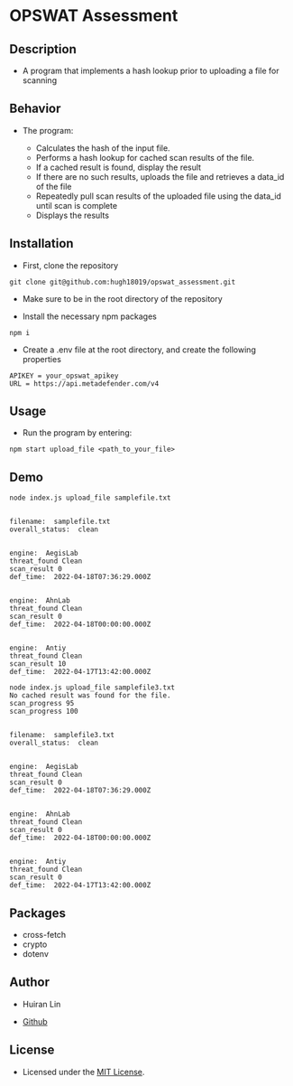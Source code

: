 # OPSWAT Assessment

## Description

- A program that implements a hash lookup prior to uploading a file for scanning

## Behavior

- The program:

  - Calculates the hash of the input file.
  - Performs a hash lookup for cached scan results of the file.
  - If a cached result is found, display the result
  - If there are no such results, uploads the file and retrieves a data_id of the file
  - Repeatedly pull scan results of the uploaded file using the data_id until scan is complete
  - Displays the results

## Installation

- First, clone the repository

```
git clone git@github.com:hugh18019/opswat_assessment.git
```

- Make sure to be in the root directory of the repository

- Install the necessary npm packages

```
npm i
```

- Create a .env file at the root directory, and create the following properties

```
APIKEY = your_opswat_apikey
URL = https://api.metadefender.com/v4
```

## Usage

- Run the program by entering:

```
npm start upload_file <path_to_your_file>
```

## Demo

```
node index.js upload_file samplefile.txt


filename:  samplefile.txt
overall_status:  clean


engine:  AegisLab
threat_found Clean
scan_result 0
def_time:  2022-04-18T07:36:29.000Z


engine:  AhnLab
threat_found Clean
scan_result 0
def_time:  2022-04-18T00:00:00.000Z


engine:  Antiy
threat_found Clean
scan_result 10
def_time:  2022-04-17T13:42:00.000Z

```

```
node index.js upload_file samplefile3.txt
No cached result was found for the file.
scan_progress 95
scan_progress 100


filename:  samplefile3.txt
overall_status:  clean


engine:  AegisLab
threat_found Clean
scan_result 0
def_time:  2022-04-18T07:36:29.000Z


engine:  AhnLab
threat_found Clean
scan_result 0
def_time:  2022-04-18T00:00:00.000Z


engine:  Antiy
threat_found Clean
scan_result 0
def_time:  2022-04-17T13:42:00.000Z

```

## Packages

- cross-fetch
- crypto
- dotenv

## Author

- Huiran Lin

- [Github](https://github.com/hugh18019)

## License

- Licensed under the [MIT License](LICENSE).
